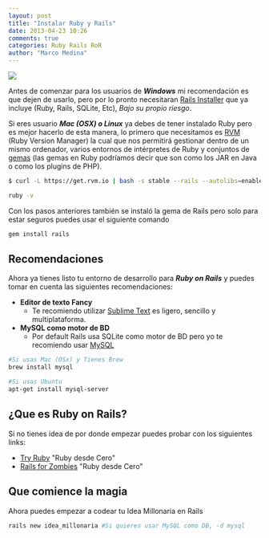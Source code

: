 ```yaml
---
layout: post
title: "Instalar Ruby y Rails"
date: 2013-04-23 10:26
comments: true
categories: Ruby Rails RoR
author: "Marco Medina"
---
```


<img src="http://1.bp.blogspot.com/-20zATidMWZw/T9MIcbm1SpI/AAAAAAAACmo/pnnZs2Ed3Tg/s1600/rubyrails.jpg)" class="left-thumb">

Antes de comenzar para los usuarios de ***Windows*** mi recomendación es que dejen de usarlo, pero por lo pronto necesitaran [Rails Installer](http://railsinstaller.org/) que ya incluye (Ruby, Rails, SQLite, Etc), *Bajo su propio riesgo*.

Si eres usuario ***Mac (OSX) o Linux*** ya debes de tener instalado Ruby pero es mejor hacerlo de esta manera, lo primero que necesitamos es [RVM](https://rvm.io/) (Ruby Version Manager) la cual que nos permitirá gestionar dentro de un mismo ordenador, varios entornos de intérpretes de Ruby y conjuntos de [gemas](http://rubygems.org/) (las gemas en Ruby podríamos decir que son como los JAR en Java o como los plugins de PHP).

<!-- more -->

```bash Puedes seleccionar la versión de Ruby que deseas instalar en este caso la última estable
$ curl -L https://get.rvm.io | bash -s stable --rails --autolibs=enabled # Or, --ruby=1.9.3
```

```bash Verifica que versión de Ruby tienes instalada
ruby -v
```

Con los pasos anteriores también se instaló la gema de Rails pero solo para estar seguros puedes usar el siguiente comando

```bash Instalar gema de Rails
gem install rails
```

Recomendaciones
------------

Ahora ya tienes listo tu entorno de desarrollo para ***Ruby on Rails*** y puedes tomar en cuenta las siguientes recomendaciones:

- **Editor de texto Fancy**
  - Te recomiendo utilizar [Sublime Text](http://www.sublimetext.com/2) es ligero, sencillo y multiplataforma.
- **MySQL como motor de BD**
  - Por default Rails usa SQLite como motor de BD pero yo te recomiendo usar [MySQL](http://dev.mysql.com/downloads/)
```bash Instalar MySQL
#Si usas Mac (OSx) y Tienes Brew
brew install mysql

#Si usas Ubuntu
apt-get install mysql-server
```
¿Que es Ruby on Rails?
----------

Si no tienes idea de por donde empezar puedes probar con los siguientes links:

  - [Try Ruby](http://tryruby.org) "Ruby desde Cero"
  - [Rails for Zombies](http://railsforzombies.org/) "Ruby desde Cero"

Que comience la magia
---

Ahora puedes empezar a codear tu Idea Millonaria en Rails

```bash Crea un nuevo proyecto en Rails
rails new idea_millonaria #Si quieres usar MySQL como DB, -d mysql
```
